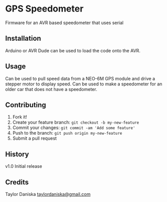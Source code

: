 
# GPS Speedometer
Firmware for an AVR based speedometer that uses serial
## Installation
Arduino or AVR Dude can be used to load the code onto the AVR.
## Usage
Can be used to pull speed data from a NEO-6M GPS module and drive a stepper motor to display speed. Can be used to make a speedometer for an older car that does not have a speedometer.
## Contributing
1. Fork it!
2. Create your feature branch: `git checkout -b my-new-feature`
3. Commit your changes: `git commit -am 'Add some feature'`
4. Push to the branch: `git push origin my-new-feature`
5. Submit a pull request
## History
v1.0 Initial release
## Credits
Taylor Daniska
taylordaniska@gmail.com
